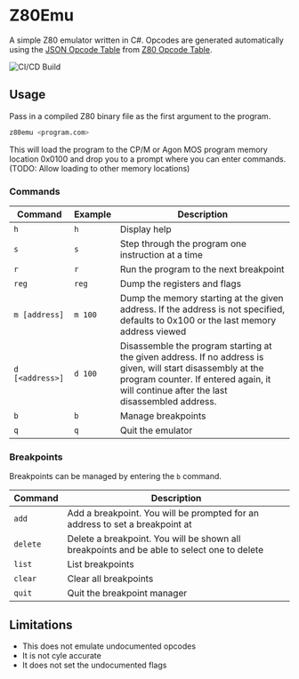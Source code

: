 # Z80Emu

A simple Z80 emulator written in C#. Opcodes are generated automatically
using the [JSON Opcode Table](https://github.com/deeptoaster/opcode-table/blob/master/opcode-table.json)
from [Z80 Opcode Table](https://clrhome.org/table/).

![CI/CD Build](https://github.com/rprouse/z80emu/actions/workflows/dotnet.yml/badge.svg)

## Usage

Pass in a compiled Z80 binary file as the first argument to the program.

```bash
z80emu <program.com>
```

This will load the program to the CP/M or Agon MOS program memory location 0x0100 
and drop you to a prompt where you can enter commands. (TODO: Allow loading to 
other memory locations)

### Commands

| Command | Example | Description |
| ------- | ------- | ----------- |
| `h`     | `h`     | Display help |
| `s`     | `s`     | Step through the program one instruction at a time |
| `r`     | `r`     | Run the program to the next breakpoint |
| `reg`     | `reg`     | Dump the registers and flags |
| `m [address]`     | `m 100`     | Dump the memory starting at the given address. If the address is not specified, defaults to 0x100 or the last memory address viewed |
| `d [<address>]` | `d 100` | Disassemble the program starting at the given address. If no address is given, will start disassembly at the program counter. If entered again, it will continue after the last disassembled address. |
| `b` | `b` | Manage breakpoints |
| `q`     | `q`     | Quit the emulator |

### Breakpoints

Breakpoints can be managed by entering the `b` command.

| Command | Description |
| ------- | ----------- |
| `add`   | Add a breakpoint. You will be prompted for an address to set a breakpoint at |
| `delete` | Delete a breakpoint. You will be shown all breakpoints and be able to select one to delete |
| `list`  | List breakpoints |
| `clear` | Clear all breakpoints |
| `quit`  | Quit the breakpoint manager |

## Limitations

- This does not emulate undocumented opcodes
- It is not cyle accurate
- It does not set the undocumented flags

